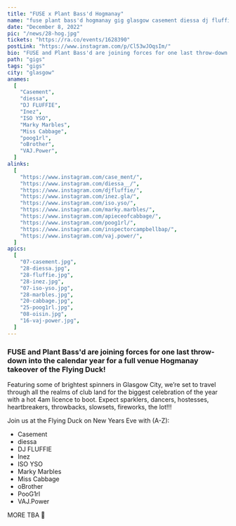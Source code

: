 ```yaml
---
title: "FUSE x Plant Bass'd Hogmanay"
name: "fuse plant bass'd hogmanay gig glasgow casement diessa dj fluffie inez iso yso marky marbles miss cabbage poog1rl oBrother oisin vaj.power"
date: "December 8, 2022"
pic: "/news/28-hog.jpg"
tickets: "https://ra.co/events/1628390"
postLink: "https://www.instagram.com/p/Cl53wJOqsIm/"
bio: "FUSE and Plant Bass'd are joining forces for one last throw-down into the calendar year for a full venue Hogmanay takeover of the Flying Duck!.."
path: "gigs"
tags: "gigs"
city: "glasgow"
anames:
  [
    "Casement",
    "diessa",
    "DJ FLUFFIE",
    "Inez",
    "ISO YSO",
    "Marky Marbles",
    "Miss Cabbage",
    "poog1rl",
    "oBrother",
    "VAJ.Power",
  ]
alinks:
  [
    "https://www.instagram.com/case_ment/",
    "https://www.instagram.com/diessa__/",
    "https://www.instagram.com/djfluffie/",
    "https://www.instagram.com/inez.gla/",
    "https://www.instagram.com/iso.yso/",
    "https://www.instagram.com/marky.marbles/",
    "https://www.instagram.com/apieceofcabbage/",
    "https://www.instagram.com/poog1rl/",
    "https://www.instagram.com/inspectorcampbellbap/",
    "https://www.instagram.com/vaj.power/",
  ]
apics:
  [
    "07-casement.jpg",
    "28-diessa.jpg",
    "28-fluffie.jpg",
    "28-inez.jpg",
    "07-iso-yso.jpg",
    "28-marbles.jpg",
    "20-cabbage.jpg",
    "25-poog1rl.jpg",
    "08-oisin.jpg",
    "16-vaj-power.jpg",
  ]
---
```


### FUSE and Plant Bass'd are joining forces for one last throw-down into the calendar year for a full venue Hogmanay takeover of the Flying Duck!

Featuring some of brightest spinners in Glasgow City, we’re set to travel through all the realms of club land for the biggest celebration of the year with a hot 4am licence to boot. Expect sparklers, dancers, hostesses, heartbreakers, throwbacks, slowsets, fireworks, the lot!!!

Join us at the Flying Duck on New Years Eve with (A-Z):

- Casement
- diessa
- DJ FLUFFIE
- Inez
- ISO YSO
- Marky Marbles
- Miss Cabbage
- oBrother
- PooG1rl
- VAJ.Power

MORE TBA 🌱
